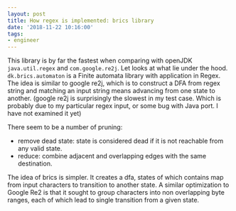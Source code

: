 ```yaml
---
layout: post
title: How regex is implemented: brics library
date: '2018-11-22 10:16:00'
tags:
- engineer
---
```


This library is by far the fastest when comparing with openJDK `java.util.regex` and `com.google.re2j`. Let looks at what lie under the hood. `dk.brics.automaton` is a Finite automata library with application in Regex. The idea is similar to google re2j, which is to construct a DFA from regex string and matching an input string means advancing from one state to another. (google re2j is surprisingly the slowest in my test case. Which is probably due to my particular regex input, or some bug with Java port. I have not examined it yet)

There seem to be a number of pruning:



- remove dead state: state is considered dead if it is not reachable from any valid state.
- reduce: combine adjacent and overlapping edges with the same destination.


The idea of brics is simpler. It creates a dfa, states of which contains map from input characters to transition to another state. A similar optimization to Google Re2 is that it sought to group characters into non overlapping byte ranges, each of which lead to single transition from a given state. 